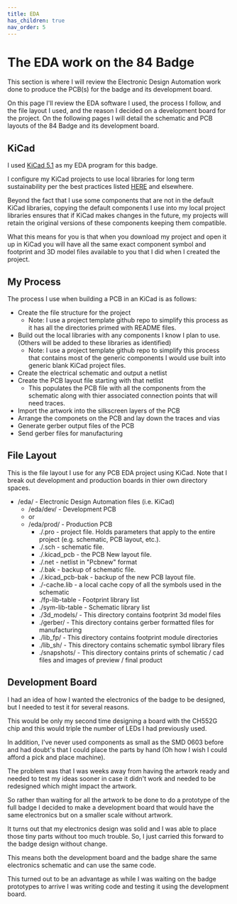 ```yaml
---
title: EDA
has_children: true
nav_order: 5
---
```


# The EDA work on the 84 Badge

This section is where I will review the Electronic Design Automation work done to produce the PCB(s) for the badge and its development board.

On this page I'll review the EDA software I used, the process I follow, and the file layout I used, and the reason I decided on a development board for the project.
On the following pages I will detail the schematic and PCB layouts of the 84 Badge and its development board.

## KiCad

I used [KiCad 5.1](https://kicad-pcb.org/) as my EDA program for this badge.

I configure my KiCad projects to use local libraries for long term sustainability per the best practices listed [HERE](https://hackaday.com/2017/05/18/kicad-best-practises-library-management/) and elsewhere.

Beyond the fact that I use some components that are not in the default KiCad libraries, copying the default components I use into my local project libraries ensures that if KiCad makes changes in the future, my projects will retain the original versions of these components keeping them compatible.

What this means for you is that when you download my project and open it up in KiCad you will have all the same exact component symbol and footprint and 3D model files available to you that I did when I created the project.

## My Process

The process I use when building a PCB in an KiCad is as follows:
* Create the file structure for the project
  * Note: I use a project template github repo to simplify this process as it has all the directories primed with README files.
* Build out the local libraries with any components I know I plan to use. (Others will be added to these libraries as identified)
  * Note: I use a project template github repo to simplify this process that contains most of the generic components I would use built into generic blank KiCad project files.
* Create the electrical schematic and output a netlist
* Create the PCB layout file starting with that netlist
  * This populates the PCB file with all the components from the schematic along with thier associated connection points that will need traces.
* Import the artwork into the silkscreen layers of the PCB
* Arrange the componets on the PCB and lay down the traces and vias
* Generate gerber output files of the PCB
* Send gerber files for manufacturing

## File Layout

This is the file layout I use for any PCB EDA project using KiCad.
Note that I break out development and production boards in thier own directory spaces.
* /eda/ - Electronic Design Automation files (i.e. KiCad)
  * /eda/dev/ - Development PCB
  * or
  * /eda/prod/ - Production PCB
    * ./<filename>.pro - project file. Holds parameters that apply to the entire project (e.g. schematic, PCB layout, etc.).
    * ./<filename>.sch - schematic file.
    * ./<filename>.kicad_pcb - the PCB New layout file.
    * ./<filename>.net - netlist in "Pcbnew" format
    * ./<filename>.bak - backup of schematic file.
    * ./<filename>.kicad_pcb-bak - backup of the new PCB layout file.
    * ./<filename>-cache.lib - a local cache copy of all the symbols used in the schematic
    * ./fp-lib-table - Footprint library list
    * ./sym-lib-table - Schematic library list
    * ./3d_models/ - This directory contains footprint 3d model files
    * ./gerber/ - This directory contains gerber formatted files for manufacturing
    * ./lib_fp/ - This directory contains footprint module directories
    * ./lib_sh/ - This directory contains schematic symbol library files
    * ./snapshots/ - This directory contains prints of schematic / cad files and images of preview / final product

## Development Board

I had an idea of how I wanted the electronics of the badge to be designed, but I needed to test it for several reasons.

This would be only my second time designing a board with the CH552G chip and this would triple the number of LEDs I had previously used.

In addition, I've never used components as small as the SMD 0603 before and had doubt's that I could place the parts by hand (Oh how I wish I could afford a pick and place machine).

The problem was that I was weeks away from having the artwork ready and needed to test my ideas sooner in case it didn't work and needed to be redesigned which might impact the artwork.

So rather than waiting for all the artwork to be done to do a prototype of the full badge I decided to make a development board that would have the same electronics but on a smaller scale without artwork.

It turns out that my electronics design was solid and I was able to place those tiny parts without too much trouble.
So, I just carried this forward to the badge design without change.

This means both the development board and the badge share the same electronics schematic and can use the same code.

This turned out to be an advantage as while I was waiting on the badge prototypes to arrive I was writing code and testing it using the development board.
